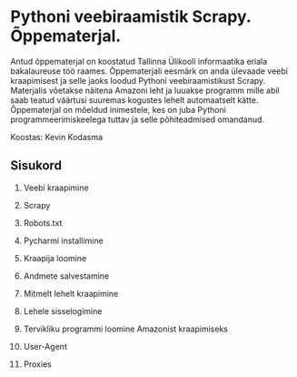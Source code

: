 # Pythoni veebiraamistik Scrapy. Õppematerjal.
Antud õppematerjal on koostatud Tallinna Ülikooli informaatika eriala bakalaureuse töö raames. Õppematerjali eesmärk on anda ülevaade veebi kraapimisest ja selle jaoks loodud Pythoni veebiraamistikust Scrapy. Materjalis võetakse näitena Amazoni leht ja luuakse programm mille abil saab teatud väärtusi suuremas kogustes lehelt automaatselt kätte. Õppematerjal on mõeldud inimestele, kes on juba Pythoni programmeerimiskeelega tuttav ja selle põhiteadmised omandanud.

Koostas: Kevin Kodasma

## Sisukord

1. Veebi kraapimine

1. Scrapy

1. Robots.txt

1. Pycharmi installimine

1. Kraapija loomine

1. Andmete salvestamine

1. Mitmelt lehelt kraapimine

1. Lehele sisselogimine

1. Tervikliku programmi loomine Amazonist kraapimiseks

1. User-Agent

1. Proxies
